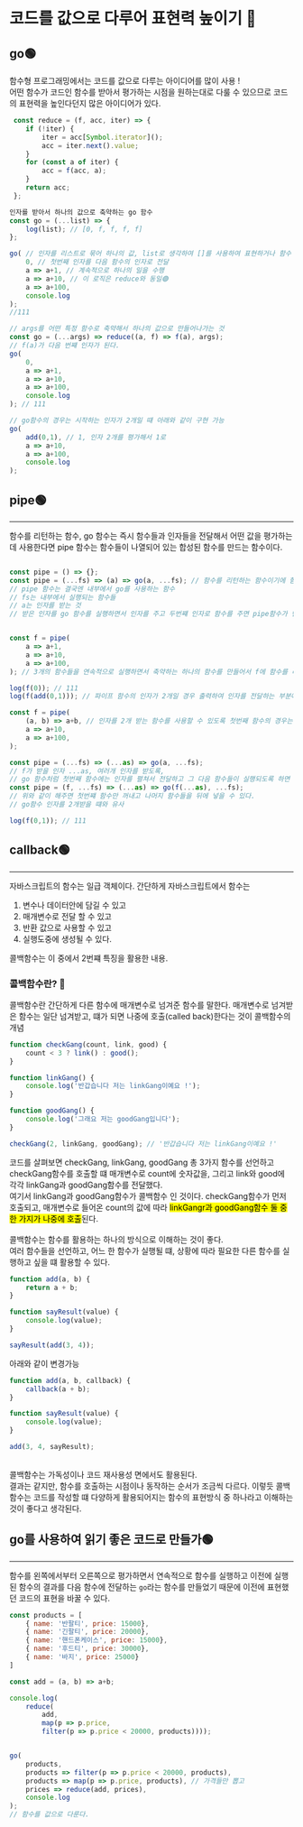 # 코드를 값으로 다루어 표현력 높이기 🤔

## go🟢
함수형 프로그래밍에서는 코드를 값으로 다루는 아이디어를 많이 사용 !<br>
어떤 함수가 코드인 함수를 받아서 평가하는 시점을 원하는대로 다룰 수 있으므로 코드의 표현력을 높인다던지 많은 아이디어가 있다.
```javascript
 const reduce = (f, acc, iter) => {
    if (!iter) {
        iter = acc[Symbol.iterator](); 
        acc = iter.next().value;
    } 
    for (const a of iter) {
        acc = f(acc, a);
    }
    return acc; 
 };

인자를 받아서 하나의 값으로 축약하는 go 함수
const go = (...list) => {
    log(list); // [0, f, f, f, f]
};

go( // 인자를 리스트로 묶어 하나의 값, list로 생각하여 []를 사용하여 표현하거나 함수 호출부분에서 인자에 ...전개연산자 사용하여 표현
    0, // 첫번째 인자를 다음 함수의 인자로 전달
    a => a+1, // 계속적으로 하나의 일을 수행 
    a => a+10, // 이 로직은 reduce와 동일🟢
    a => a+100,
    console.log
);
//111

// args를 어떤 특정 함수로 축약해서 하나의 값으로 만들어나가는 것
const go = (...args) => reduce((a, f) => f(a), args);
// f(a)가 다음 번쨰 인자가 된다.
go(
    0,
    a => a+1,
    a => a+10,
    a => a+100,
    console.log
); // 111

// go함수의 경우는 시작하는 인자가 2개일 떄 아래와 같이 구현 가능
go(
    add(0,1), // 1, 인자 2개를 평가해서 1로
    a => a+10,
    a => a+100,
    console.log
); 
```

## pipe🟢
* * *
함수를 리턴하는 함수, go 함수는 즉시 함수들과 인자들을 전달해서 어떤 값을 평가하는데 사용한다면 pipe 함수는 함수들이 나열되어 있는 합성된 함수를 만드는 함수이다.
<br>

```javascript

const pipe = () => {};
const pipe = (...fs) => (a) => go(a, ...fs); // 함수를 리턴하는 함수이기에 함수추가.
// pipe 함수는 결국엔 내부에서 go를 사용하는 함수
// fs는 내부에서 실행되는 함수들
// a는 인자를 받는 것 
// 받은 인자를 go 함수를 실행하면서 인자를 주고 두번쨰 인자로 함수를 주면 pipe함수가 만들어진다.📗


const f = pipe(
    a => a+1,
    a => a+10,
    a => a+100,
); // 3개의 함수들을 연속적으로 실행하면서 축약하는 하나의 함수를 만들어서 f에 함수를 리턴하는 것.

log(f(0)); // 111
log(f(add(0,1))); // 파이프 함수의 인자가 2개일 경우 출력하여 인자를 전달하는 부분에서 실행. 

const f = pipe(
    (a, b) => a+b, // 인자를 2개 받는 함수를 사용할 수 있도록 첫번째 함수의 경우는 인자를 2개이상 전달할 수 있도록 구성
    a => a+10,
    a => a+100,
);

const pipe = (...fs) => (...as) => go(a, ...fs); 
// f가 받을 인자 ...as, 여러개 인자를 받도록,
// go 함수처럼 첫번째 함수에는 인자를 펼쳐서 전달하고 그 다음 함수들이 실행되도록 하면 된다.
const pipe = (f, ...fs) => (...as) => go(f(...as), ...fs);
// 위와 같이 해주면 첫번쨰 함수만 꺼내고 나머지 함수들을 뒤에 넣을 수 있다.
// go함수 인자를 2개받을 떄와 유사 

log(f(0,1)); // 111

```

## callback🟢
* * *
자바스크립트의 함수는 일급 객체이다. 간단하게 자바스크립트에서 함수는 
1. 변수나 데이터안에 담길 수 있고
2. 매개변수로 전달 할 수 있고
3. 반환 값으로 사용할 수 있고
4. 실행도중에 생성될 수 있다. <br>

콜백함수는 이 중에서 2번쨰 특징을 활용한 내용.
### 콜백함수란? 🤔
콜백함수란 간단하게 다른 함수에 매개변수로 넘겨준 함수를 말한다. 매개변수로 넘겨받은 함수는 일단 넘겨받고, 떄가 되면 나중에 호출(called back)한다는 것이 콜백함수의 개념 
<br>

```javascript
function checkGang(count, link, good) {
    count < 3 ? link() : good();
}

function linkGang() {
    console.log('반갑습니다 저는 linkGang이예요 !');
}

function goodGang() {
    console.log('그래요 저는 goodGang입니다');
}

checkGang(2, linkGang, goodGang); // '반갑습니다 저는 linkGang이예요 !'
```
코드를 살펴보면 checkGang, linkGang, goodGang 총 3가지 함수를 선언하고 checkGang함수를 호출할 떄 매개변수로 count에 숫자값을, 그리고 link와 good에 각각 linkGang과 goodGang함수를 전달했다.<br>
여기서 linkGang과 goodGang함수가 콜백함수 인 것이다. checkGang함수가 먼저 호출되고, 매개변수로 들어온 count의 값에 따라 <mark>linkGangr과 goodGang함수 둘 중 한 가지가 나중에 호출</mark>된다.  
<br> 콜백함수는 함수를 활용하는 하나의 방식으로 이해하는 것이 좋다. <br>
여러 함수들을 선언하고, 어느 한 함수가 실행될 떄, 상황에 따라 필요한 다른 함수를 실행하고 싶을 떄 활용할 수 있다.<br>

``` Javascript
function add(a, b) {
    return a + b;
}

function sayResult(value) {
    console.log(value);
}

sayResult(add(3, 4));
```
아래와 같이 변경가능
<br> 

``` Javascript
function add(a, b, callback) {
    callback(a + b);
}

function sayResult(value) {
    console.log(value);
}

add(3, 4, sayResult);
```
<br>
콜백함수는 가독성이나 코드 재사용성 면에서도 활용된다. <br>
결과는 같지만, 함수를 호출하는 시점이나 동작하는 순서가 조금씩 다르다. 이렇듯 콜백함수는 코드를 작성할 떄 다양하게 활용되어지는 함수의 표현방식 중 하나라고 이해하는 것이 좋다고 생각된다.

<br>

## go를 사용하여 읽기 좋은 코드로 만들가🟢
* * *
함수를 왼쪽에서부터 오른쪽으로 평가하면서 연속적으로 함수를 실행하고 이전에 실행된  함수의 결과를 다음 함수에 전달하는 ```go```라는 함수를 만들었기 때문에 이전에 표현했던 코드의 표현을 바꿀 수 있다.<br>

```javascript
const products = [
    { name: '반팔티', price: 15000},
    { name: '긴팔티', price: 20000},
    { name: '핸드폰케이스', price: 15000},
    { name: '후드티', price: 30000},
    { name: '바지', price: 25000}
]

const add = (a, b) => a+b;

console.log(
    reduce(
        add,
        map(p => p.price,
        filter(p => p.price < 20000, products))));


go(
    products,
    products => filter(p => p.price < 20000, products),
    products => map(p => p.price, products), // 가격들만 뽑고 
    prices => reduce(add, prices),
    console.log
);
// 함수를 값으로 다룬다.

```
